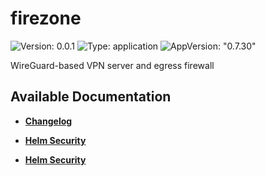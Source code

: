 # firezone

![Version: 0.0.1](https://img.shields.io/badge/Version-0.0.1-informational?style=flat-square) ![Type: application](https://img.shields.io/badge/Type-application-informational?style=flat-square) ![AppVersion: "0.7.30"](https://img.shields.io/badge/AppVersion-"0.7.30"-informational?style=flat-square)

WireGuard-based VPN server and egress firewall

## Available Documentation

- [**Changelog**](CHANGELOG)

- [**Helm Security**](container-security)

- [**Helm Security**](helm-security)

